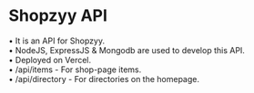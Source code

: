 # Shopzyy API

• It is an API for Shopzyy.<br>
• NodeJS, ExpressJS & Mongodb are used to develop this API.<br>
• Deployed on Vercel.<br>
• /api/items - For shop-page items.<br>
• /api/directory - For directories on the homepage.
